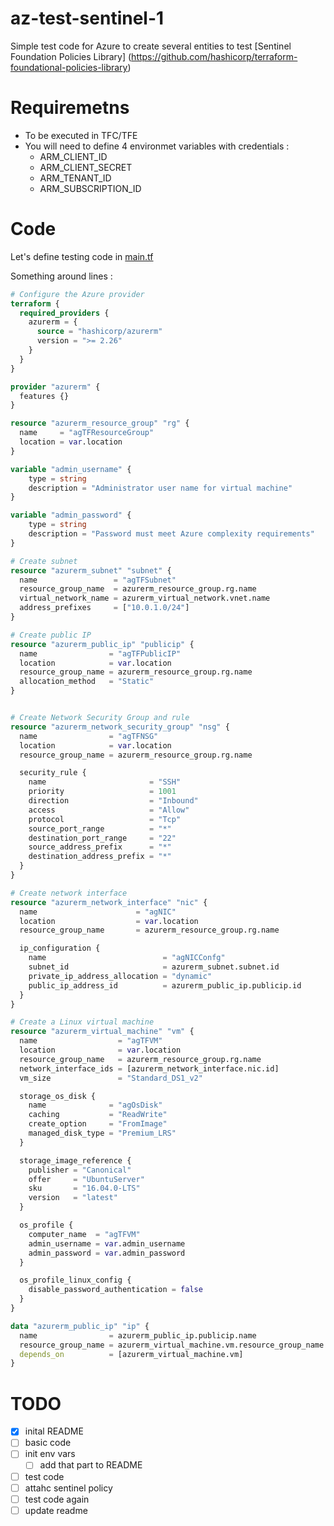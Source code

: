 # az-test-sentinel-1

Simple test code for Azure to create several entities to test [Sentinel Foundation Policies Library] (https://github.com/hashicorp/terraform-foundational-policies-library) 



# Requiremetns

- To be executed in TFC/TFE
- You will need  to define 4 environmet variables with credentials : 
    - ARM_CLIENT_ID
    - ARM_CLIENT_SECRET
    - ARM_TENANT_ID
    - ARM_SUBSCRIPTION_ID

# Code

Let's define testing code in [main.tf](main.tf)

Something around lines : 

```Terraform
# Configure the Azure provider
terraform {
  required_providers {
    azurerm = {
      source = "hashicorp/azurerm"
      version = ">= 2.26"
    }
  }
}

provider "azurerm" {
  features {}
}

resource "azurerm_resource_group" "rg" {
  name     = "agTFResourceGroup"
  location = var.location
}

variable "admin_username" {
    type = string
    description = "Administrator user name for virtual machine"
}

variable "admin_password" {
    type = string
    description = "Password must meet Azure complexity requirements"
}

# Create subnet
resource "azurerm_subnet" "subnet" {
  name                 = "agTFSubnet"
  resource_group_name  = azurerm_resource_group.rg.name
  virtual_network_name = azurerm_virtual_network.vnet.name
  address_prefixes     = ["10.0.1.0/24"]
}

# Create public IP
resource "azurerm_public_ip" "publicip" {
  name                = "agTFPublicIP"
  location            = var.location
  resource_group_name = azurerm_resource_group.rg.name
  allocation_method   = "Static"
}


# Create Network Security Group and rule
resource "azurerm_network_security_group" "nsg" {
  name                = "agTFNSG"
  location            = var.location
  resource_group_name = azurerm_resource_group.rg.name

  security_rule {
    name                       = "SSH"
    priority                   = 1001
    direction                  = "Inbound"
    access                     = "Allow"
    protocol                   = "Tcp"
    source_port_range          = "*"
    destination_port_range     = "22"
    source_address_prefix      = "*"
    destination_address_prefix = "*"
  }
}

# Create network interface
resource "azurerm_network_interface" "nic" {
  name                      = "agNIC"
  location                  = var.location
  resource_group_name       = azurerm_resource_group.rg.name

  ip_configuration {
    name                          = "agNICConfg"
    subnet_id                     = azurerm_subnet.subnet.id
    private_ip_address_allocation = "dynamic"
    public_ip_address_id          = azurerm_public_ip.publicip.id
  }
}

# Create a Linux virtual machine
resource "azurerm_virtual_machine" "vm" {
  name                  = "agTFVM"
  location              = var.location
  resource_group_name   = azurerm_resource_group.rg.name
  network_interface_ids = [azurerm_network_interface.nic.id]
  vm_size               = "Standard_DS1_v2"

  storage_os_disk {
    name              = "agOsDisk"
    caching           = "ReadWrite"
    create_option     = "FromImage"
    managed_disk_type = "Premium_LRS"
  }

  storage_image_reference {
    publisher = "Canonical"
    offer     = "UbuntuServer"
    sku       = "16.04.0-LTS"
    version   = "latest"
  }

  os_profile {
    computer_name  = "agTFVM"
    admin_username = var.admin_username
    admin_password = var.admin_password
  }

  os_profile_linux_config {
    disable_password_authentication = false
  }
}

data "azurerm_public_ip" "ip" {
  name                = azurerm_public_ip.publicip.name
  resource_group_name = azurerm_virtual_machine.vm.resource_group_name
  depends_on          = [azurerm_virtual_machine.vm]
}
```

# TODO

- [x] inital README
- [ ] basic code
- [ ] init env vars
    - [ ] add that part to README
- [ ] test code
- [ ] attahc sentinel policy
- [ ] test code again
- [ ] update readme

